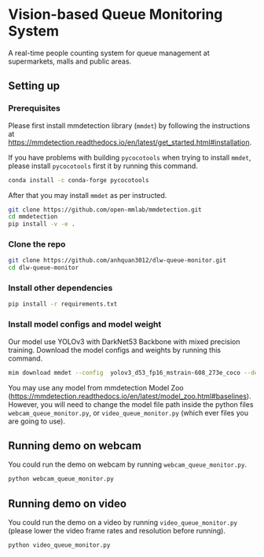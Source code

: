 # Vision-based Queue Monitoring System
A real-time people counting system for queue management at supermarkets, malls and public areas.

## Setting up
### Prerequisites
Please first install mmdetection library (```mmdet```) by following the instructions at https://mmdetection.readthedocs.io/en/latest/get_started.html#installation.

If you have problems with building ```pycocotools``` when trying to install ```mmdet```, please install ```pycocotools``` first it by running this command.
```bash
conda install -c conda-forge pycocotools
```
After that you may install ```mmdet``` as per instructed.
```bash
git clone https://github.com/open-mmlab/mmdetection.git
cd mmdetection
pip install -v -e .
```

### Clone the repo
```bash
git clone https://github.com/anhquan3012/dlw-queue-monitor.git
cd dlw-queue-monitor
```

### Install other dependencies
```bash
pip install -r requirements.txt
```

### Install model configs and model weight
Our model use YOLOv3 with DarkNet53 Backbone with mixed precision training. Download the model configs and weights by running this command.
```bash
mim download mmdet --config  yolov3_d53_fp16_mstrain-608_273e_coco --dest .
```

You may use any model from mmdetection Model Zoo (https://mmdetection.readthedocs.io/en/latest/model_zoo.html#baselines). However, you will need to change the model file path inside the python files ```webcam_queue_monitor.py```, or ```video_queue_monitor.py``` (which ever files you are going to use).

## Running demo on webcam
You could run the demo on webcam by running ```webcam_queue_monitor.py```.
```bash
python webcam_queue_monitor.py
```

## Running demo on video
You could run the demo on a video by running ```video_queue_monitor.py``` (please lower the video frame rates and resolution before running).
```bash
python video_queue_monitor.py
```
